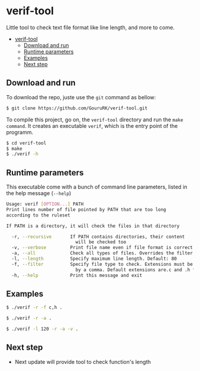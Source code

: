 # verif-tool

Little tool to check text file format like line length, and more to come.

- [verif-tool](#verif-tool)
  - [Download and run](#download-and-run)
  - [Runtime parameters](#runtime-parameters)
  - [Examples](#examples)
  - [Next step](#next-step)


## Download and run

To download the repo, juste use the `git` command as bellow:
```bash
$ git clone https://github.com/GouruRK/verif-tool.git
```

To compile this project, go on, the `verif-tool` directory and run 
the `make command`. It creates an executable `verif`, which is the entry point
of the programm.

```bash
$ cd verif-tool
$ make
$ ./verif -h
```

## Runtime parameters

This executable come with a bunch of command line parameters, listed in
the help message (`--help`)

```bash
Usage: verif [OPTION...] PATH
Print lines number of file pointed by PATH that are too long
according to the ruleset

If PATH is a directory, it will check the files in that directory

  -r, --recursive       If PATH contains directories, their content
                          will be checked too
  -v, --verbose         Print file name even if file format is correct
  -a, --all             Check all types of files. Overrides the filter parameter
  -l, --length          Specify maximum line length. Default: 80
  -f, --filter          Specify file type to check. Extensions must be separated
                          by a comma. Default extensions are.c and .h files
  -h, --help            Print this message and exit
```

## Examples

```bash
$ ./verif -r -f c,h .
```

```bash
$ ./verif -r -a .
```

```bash
$ ./verif -l 120 -r -a -v .
```

## Next step

* Next update will provide tool to check function's length
